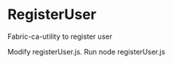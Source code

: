 # RegisterUser
Fabric-ca-utility to register user

Modify registerUser.js.
Run node registerUser.js
